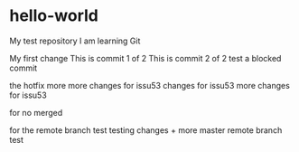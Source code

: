 # hello-world
My test repository
I am learning Git

My first change
This is commit 1 of 2
This is commit 2 of 2
test a blocked commit

the hotfix
more more changes for issu53
changes for issu53
more changes for issu53

for no merged

for the remote branch test
testing changes + more
master remote branch test